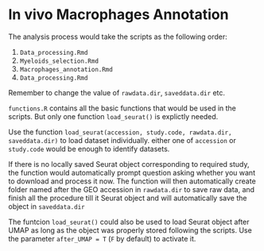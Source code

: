 # In vivo Macrophages Annotation

The analysis process would take the scripts as the following order:

1. `Data_processing.Rmd`
2. `Myeloids_selection.Rmd`
3. `Macrophages_annotation.Rmd`
4. `Data_processing.Rmd`

Remember to change the value of `rawdata.dir`, `saveddata.dir` etc.

`functions.R` contains all the basic functions that would be used in the scripts. But only one function `load_seurat()` is explictly needed.

Use the function `load_seurat(accession, study.code, rawdata.dir, saveddata.dir)` to load dataset individually. either one of `accession` or `study.code` would be enough to identify datasets.

If there is no locally saved Seurat object corresponding to required study, the function would automatically prompt question asking whether you want to download and process it now. The function will then automatically create folder named after the GEO accession in `rawdata.dir` to save raw data, and finish all the procedure till it Seurat object and will automatically save the object in `saveddata.dir`

The funtcion `load_seurat()` could also be used to load Seurat object after UMAP as long as the object was properly stored following the scripts. Use the parameter `after_UMAP = T` (`F` by default) to activate it.